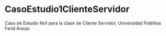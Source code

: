 # CasoEstudio1ClienteServidor
Caso de Estudio No1 para la clase de Cliente Servidor, Universidad Fidélitas Farid Araujo
